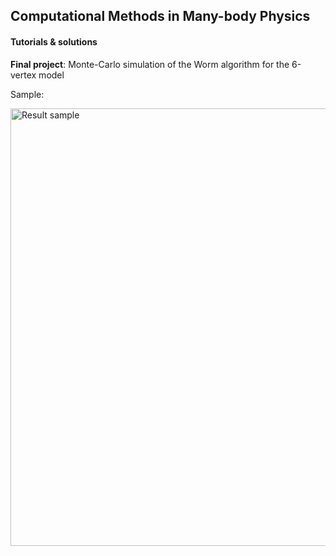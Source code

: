 ## Computational Methods in Many-body Physics
#### Tutorials & solutions
**Final project**: Monte-Carlo simulation of the Worm algorithm for the 6-vertex model

Sample:

<img src="https://user-images.githubusercontent.com/30523313/199827804-289e4168-8ead-43bd-82a1-a915e388aa04.png" alt="Result sample" width="700"/>
